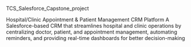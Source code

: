 TCS_Salesforce_Capstone_project

Hospital/Clinic Appointment & Patient Management CRM Platform
A Salesforce-based CRM that streamlines hospital and clinic operations by centralizing doctor, patient, and appointment management, automating reminders, and providing real-time dashboards for better decision-making
